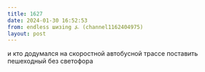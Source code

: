 ```yaml
---
title: 1627
date: 2024-01-30 16:52:53
from: endless шизing ⍼ (channel1162404975)
layout: post
---
```


и кто додумался на скоростной автобусной трассе поставить пешеходный без светофора
